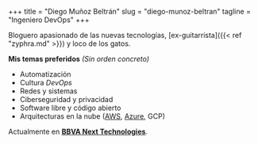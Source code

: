 +++
title = "Diego Muñoz Beltrán"
slug = "diego-munoz-beltran"
tagline = "Ingeniero DevOps"
+++

Bloguero apasionado de las nuevas tecnologías, [ex-guitarrista]({{< ref "zyphra.md" >}}) y loco de los gatos.

**Mis temas preferidos** _(Sin orden concreto)_

* Automatización
* Cultura _DevOps_
* Redes y sistemas
* Ciberseguridad y privacidad
* Software libre y código abierto
* Arquitecturas en la nube ([AWS](https://www.certmetrics.com/amazon/public/badge.aspx?i=1&t=c&d=2018-04-09&ci=AWS00448157), [Azure](https://www.youracclaim.com/badges/f775e06e-9985-41bb-8b48-6047488ed994/linked_in_profile), GCP)

Actualmente en [**BBVA Next Technologies**](https://www.bbvanexttechnologies.com/ "Web de BBVA Next Technologies").
